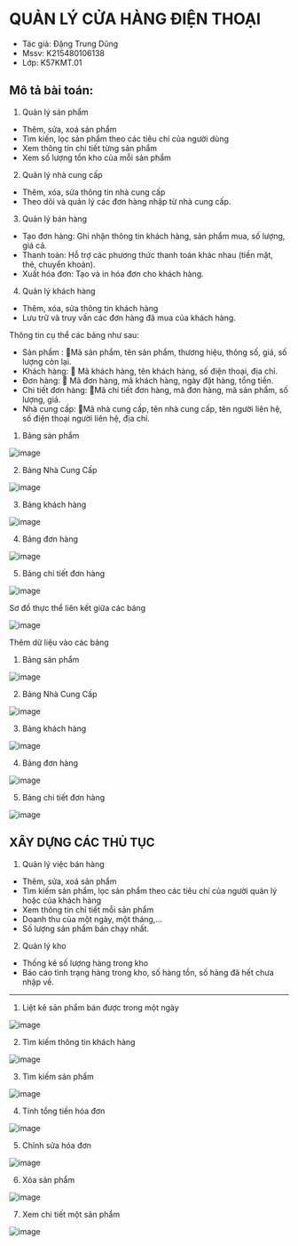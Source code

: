 # QUẢN LÝ CỬA HÀNG ĐIỆN THOẠI

+ Tác giả: Đặng Trung Dũng
+ Mssv: K215480106138
+ Lớp: K57KMT.01

## Mô tả bài toán: 
1. Quản lý sản phẩm
- Thêm, sửa, xoá sản phẩm
- Tìm kiến, lọc sản phẩm theo các tiêu chí của người dùng
- Xem thông tin chi tiết từng sản phẩm
- Xem số lượng tồn kho của mỗi sản phẩm

2. Quản lý nhà cung cấp
- Thêm, xóa, sửa thông tin nhà cung cấp
- Theo dõi và quản lý các đơn hàng nhập từ nhà cung cấp.

3. Quản lý bán hàng
- Tạo đơn hàng: Ghi nhận thông tin khách hàng, sản phẩm mua, số lượng, giá cả.
- Thanh toán: Hỗ trợ các phương thức thanh toán khác nhau (tiền mặt, thẻ, chuyển khoản).
- Xuất hóa đơn: Tạo và in hóa đơn cho khách hàng.

4. Quản lý khách hàng
- Thêm, xóa, sửa thông tin khách hàng
- Lưu trữ và truy vấn các đơn hàng đã mua của khách hàng.

Thông tin cụ thể các bảng như sau:
- Sản phẩm : 🔑Mã sản phẩm, tên sản phẩm, thương hiệu, thông số, giá, số lượng còn lại. 
- Khách hàng: 🔑 Mã khách hàng, tên khách hàng, số điện thoại, địa chỉ. 
- Đơn hàng: 🔑 Mã đơn hàng, mã khách hàng, ngày đặt hàng, tổng tiền. 
- Chi tiết đơn hàng: 🔑Mã chi tiết đơn hàng, mã đơn hàng, mã sản phẩm, số lượng, giá. 
- Nhà cung cấp: 🔑Mã nhà cung cấp, tên nhà cung cấp, tên người liên hệ, số điện thoại người liên hệ, địa chỉ. 

1. Bảng sản phẩm

![image](https://github.com/Trungdung090/BTL_SQL/assets/168762836/40d0d887-f3b0-4e8c-af29-3a85a0176306)

2. Bảng Nhà Cung Cấp

![image](https://github.com/Trungdung090/BTL_SQL/assets/168762836/86b8d63e-5c00-48f0-a71f-9442ab859835)

3. Bảng khách hàng

![image](https://github.com/Trungdung090/BTL_SQL/assets/168762836/fabf4ce6-b398-4429-8267-fce528fca2cd)

4. Bảng đơn hàng

![image](https://github.com/Trungdung090/BTL_SQL/assets/168762836/832cc6b1-f2c6-4852-a5cd-bb199f5501bd)

5. Bảng chi tiết đơn hàng

![image](https://github.com/Trungdung090/BTL_SQL/assets/168762836/97195ad1-677b-4eea-b4bb-393ea06843d2)

Sơ đồ thực thể liên kết giữa các bảng

![image](https://github.com/Trungdung090/BTL_SQL/assets/168762836/865bb379-e24e-4d43-b75c-7c7e089ef535)

Thêm dữ liệu vào các bảng
1. Bảng sản phẩm

![image](https://github.com/Trungdung090/BTL_SQL/assets/168762836/390c4bfe-9b84-41ab-b69b-3eb107a44a25)

2. Bảng Nhà Cung Cấp

![image](https://github.com/Trungdung090/BTL_SQL/assets/168762836/66ae8f56-3be6-4563-ae19-517b578c4772)

3. Bảng khách hàng

![image](https://github.com/Trungdung090/BTL_SQL/assets/168762836/7004f897-bb2c-48c4-837c-71b0040a3958)

4. Bảng đơn hàng

![image](https://github.com/Trungdung090/BTL_SQL/assets/168762836/477888ce-d109-4ebd-83c8-31f474fa2ca1)

5. Bảng chi tiết đơn hàng

![image](https://github.com/Trungdung090/BTL_SQL/assets/168762836/ee31e5a5-551d-43c4-b8e9-317e5caaab42)

## XÂY DỰNG CÁC THỦ TỤC
1. Quản lý việc bán hàng
- Thêm, sửa, xoá sản phẩm
- Tìm kiếm sản phẩm, lọc sản phẩm theo các tiêu chí của người quản lý hoặc của khách hàng
- Xem thông tin chỉ tiết mỗi sản phẩm
- Doanh thu của một ngày, một tháng,...
- Số lượng sản phẩm bán chạy nhất.
2. Quản lý kho 
- Thống kê số lượng hàng trong kho
- Báo cáo tình trạng hàng trong kho, số hàng tồn, số hàng đã hết chưa nhập về.

----

1.	Liệt kê sản phẩm bán được trong một ngày

![image](https://github.com/Trungdung090/BTL_SQL/assets/168762836/cb5e67e0-0f74-4ab0-b27b-98eaf2fcec27)

2.	Tìm kiếm thông tin khách hàng

![image](https://github.com/Trungdung090/BTL_SQL/assets/168762836/2e2a700c-9584-4798-bafd-076ed69d9358)

3.	Tìm kiếm sản phẩm 
 
![image](https://github.com/Trungdung090/BTL_SQL/assets/168762836/6db34329-b77b-43a9-93f1-750b5583e8ca)
 
4.	Tính tổng tiền hóa đơn 

![image](https://github.com/Trungdung090/BTL_SQL/assets/168762836/39480b42-fc4e-48cb-8ef7-4e0d72c5dce6)

5.	Chỉnh sửa hóa đơn

![image](https://github.com/Trungdung090/BTL_SQL/assets/168762836/c497e213-8721-4803-9832-3506f5596d09)

6.	Xóa sản phẩm

![image](https://github.com/Trungdung090/BTL_SQL/assets/168762836/cb9b1a97-1b64-4643-9288-7694d438b440)

7.	Xem chi tiết một sản phẩm

![image](https://github.com/Trungdung090/BTL_SQL/assets/168762836/ca4421f9-8a2f-43ec-b73e-0a6ea0cd1146)


